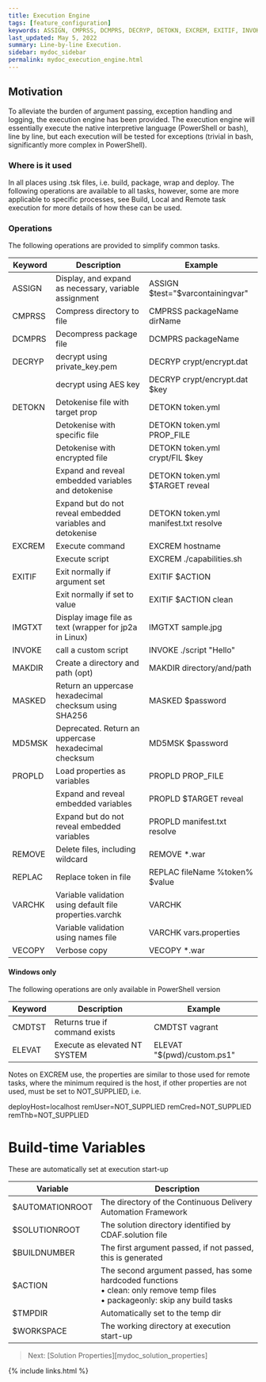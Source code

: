 ```yaml
---
title: Execution Engine
tags: [feature_configuration]
keywords: ASSIGN, CMPRSS, DCMPRS, DECRYP, DETOKN, EXCREM, EXITIF, INVOKE, MAKDIR, MASKED, MD5MSK, PROPLD, REMOVE, REPLAC, VARCHK, VECOPY, CMDTST, ELEVAT, IMGTXT, AUTOMATIONROOT, SOLUTIONROOT, BUILDNUMBER, ACTION, TMPDIR, WORKSPACE
last_updated: May 5, 2022
summary: Line-by-line Execution.
sidebar: mydoc_sidebar
permalink: mydoc_execution_engine.html
---
```


## Motivation

To alleviate the burden of argument passing, exception handling and logging, the execution engine has been provided. The execution engine will essentially execute the native interpretive language (PowerShell or bash), line by line, but each execution will be tested for exceptions (trivial in bash, significantly more complex in PowerShell).

### Where is it used

In all places using .tsk files, i.e. build, package, wrap and deploy. The following operations are available to all tasks, however, some are more applicable to specific processes, see Build, Local and Remote task execution for more details of how these can be used.

### Operations

The following operations are provided to simplify common tasks.

| Keyword | Description                                                | Example
| --------|------------------------------------------------------------|--------
| ASSIGN  | Display, and expand as necessary, variable assignment      | ASSIGN $test="$varcontainingvar"
| CMPRSS  | Compress directory to file                                 | CMPRSS packageName dirName
| DCMPRS  | Decompress package file                                    | DCMPRS packageName
| DECRYP  | decrypt using private_key.pem                              | DECRYP crypt/encrypt.dat
|         | decrypt using AES key                                      | DECRYP crypt/encrypt.dat $key
| DETOKN  | Detokenise file with target prop                           | DETOKN token.yml
|         | Detokenise with specific file                              | DETOKN token.yml PROP_FILE
|         | Detokenise with encrypted file                             | DETOKN token.yml crypt/FIL $key
|         | Expand and reveal embedded variables and detokenise        | DETOKN token.yml $TARGET reveal
|         | Expand but do not reveal embedded variables and detokenise | DETOKN token.yml manifest.txt resolve
| EXCREM  | Execute command                                            | EXCREM hostname
|         | Execute script                                             | EXCREM ./capabilities.sh
| EXITIF  | Exit normally if argument set                              | EXITIF $ACTION
|         | Exit normally if set to value                              | EXITIF $ACTION clean
| IMGTXT  | Display image file as text (wrapper for jp2a in Linux)     | IMGTXT sample.jpg               |
| INVOKE  | call a custom script                                       | INVOKE ./script "Hello"
| MAKDIR  | Create a directory and path (opt)                          | MAKDIR directory/and/path
| MASKED  | Return an uppercase hexadecimal checksum using SHA256      | MASKED $password
| MD5MSK  | Deprecated. Return an uppercase hexadecimal checksum       | MD5MSK $password
| PROPLD  | Load properties as variables                               | PROPLD PROP_FILE
|         | Expand and reveal embedded variables                       | PROPLD $TARGET reveal
|         | Expand but do not reveal embedded variables                | PROPLD manifest.txt resolve
| REMOVE  | Delete files, including wildcard                           | REMOVE *.war
| REPLAC  | Replace token in file                                      | REPLAC fileName %token% $value
| VARCHK  | Variable validation using default file properties.varchk   | VARCHK
|         | Variable validation using names file                       | VARCHK vars.properties
| VECOPY  | Verbose copy                                               | VECOPY *.war

#### Windows only

The following operations are only available in PowerShell version

| Keyword | Description                       | Example                         |
| --------|-----------------------------------|---------------------------------|
| CMDTST  | Returns true if command exists    | CMDTST vagrant                  |
| ELEVAT  | Execute as elevated NT SYSTEM     | ELEVAT "$(pwd)/custom.ps1"      |

Notes on EXCREM use, the properties are similar to those used for remote tasks, where the minimum required is the host, if other properties are not used, must be set to NOT_SUPPLIED, i.e.

  deployHost=localhost
  remUser=NOT_SUPPLIED
  remCred=NOT_SUPPLIED
  remThb=NOT_SUPPLIED

# Build-time Variables

These are automatically set at execution start-up

| Variable        | Description
|-----------------|----------------------------------
| $AUTOMATIONROOT | The directory of the Continuous Delivery Automation Framework
| $SOLUTIONROOT   | The solution directory identified by CDAF.solution file
| $BUILDNUMBER    | The first argument passed, if not passed, this is generated
| $ACTION         | The second argument passed, has some hardcoded functions<br/> • clean: only remove temp files<br/> • packageonly: skip any build tasks
| $TMPDIR         | Automatically set to the temp dir
| $WORKSPACE      | The working directory at execution start-up

> Next: [Solution Properties][mydoc_solution_properties]

{% include links.html %}
